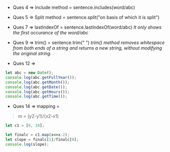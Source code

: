 - Ques 4 => include method = sentence.includes(word/abc)
- Ques 5 => Split method = sentence.split("on basis of which it is split")
- Ques 7 => lastIndexOf = sentence.lastIndexOf(word/abc) *It only shows the first occurance of the word/abc*

- Ques 9 => trim() = sentence.trim(" ") *trim() method removes whitespace from both ends of a string and returns a new string, without modifying the original string.*

- Ques 12 => 
``` javascript 
let abc = new Date();
console.log(abc.getFullYear());
console.log(abc.getMonth());
console.log(abc.getDate());
console.log(abc.getHours());
console.log(abc.getTime());
 ```

 - Ques 14 => mapping =
 >m = (y2-y1)/(x2-x1)

```javascript
let c1 = [6, 10];

let finalc = c1.map(x=>x-2);
let slope = finalc[1]/finalc[0];
console.log(slope);
```

